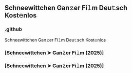 ## Schneewittchen Gan𝚣er Fi𝚕m Deu𝚝sch Kost𝚎nlos

### .github

Schneewittchen Gan𝚣er Fi𝚕m Deu𝚝sch Kost𝚎nlos

### [Schneewittchen ➤ Gan𝚣er Fi𝚕m (2025)]
### [Schneewittchen ➤ Gan𝚣er Fi𝚕m (2025)]
